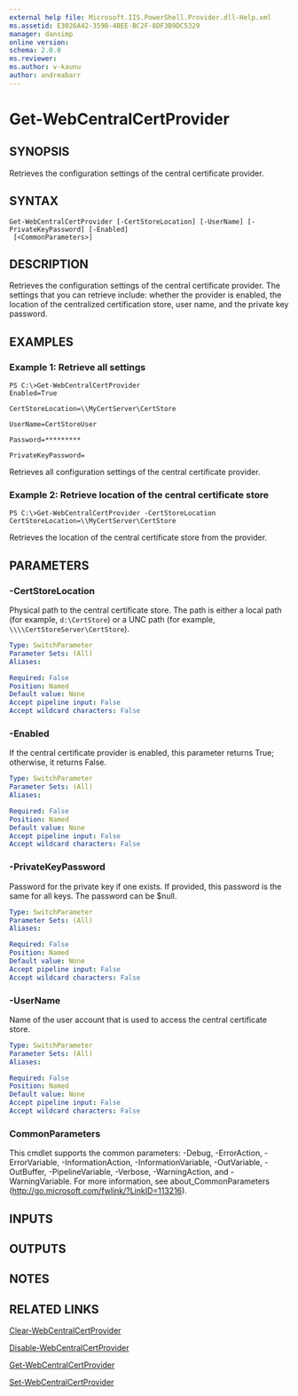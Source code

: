 ```yaml
---
external help file: Microsoft.IIS.PowerShell.Provider.dll-Help.xml
ms.assetid: E3026A42-359B-4BEE-BC2F-8DF3B9DC5329
manager: dansimp
online version: 
schema: 2.0.0
ms.reviewer:
ms.author: v-kaunu
author: andreabarr
---
```


# Get-WebCentralCertProvider

## SYNOPSIS
Retrieves the configuration settings of the central certificate provider.

## SYNTAX

```
Get-WebCentralCertProvider [-CertStoreLocation] [-UserName] [-PrivateKeyPassword] [-Enabled]
 [<CommonParameters>]
```

## DESCRIPTION
Retrieves the configuration settings of the central certificate provider.
The settings that you can retrieve include: whether the provider is enabled, the location of the centralized certification store, user name, and the private key password.

## EXAMPLES

### Example 1: Retrieve all settings
```
PS C:\>Get-WebCentralCertProvider
Enabled=True

CertStoreLocation=\\MyCertServer\CertStore

UserName=CertStoreUser

Password=*********

PrivateKeyPassword=
```

Retrieves all configuration settings of the central certificate provider.

### Example 2: Retrieve location of the central certificate store
```
PS C:\>Get-WebCentralCertProvider -CertStoreLocation
CertStoreLocation=\\MyCertServer\CertStore
```

Retrieves the location of the central certificate store from the provider.

## PARAMETERS

### -CertStoreLocation
Physical path to the central certificate store.
The path is either a local path (for example, `d:\CertStore`) or a UNC path (for example, `\\\\CertStoreServer\CertStore`).

```yaml
Type: SwitchParameter
Parameter Sets: (All)
Aliases: 

Required: False
Position: Named
Default value: None
Accept pipeline input: False
Accept wildcard characters: False
```

### -Enabled
If the central certificate provider is enabled, this parameter returns True; otherwise, it returns False.

```yaml
Type: SwitchParameter
Parameter Sets: (All)
Aliases: 

Required: False
Position: Named
Default value: None
Accept pipeline input: False
Accept wildcard characters: False
```

### -PrivateKeyPassword
Password for the private key if one exists.
If provided, this password is the same for all keys.
The password can be $null.

```yaml
Type: SwitchParameter
Parameter Sets: (All)
Aliases: 

Required: False
Position: Named
Default value: None
Accept pipeline input: False
Accept wildcard characters: False
```

### -UserName
Name of the user account that is used to access the central certificate store.

```yaml
Type: SwitchParameter
Parameter Sets: (All)
Aliases: 

Required: False
Position: Named
Default value: None
Accept pipeline input: False
Accept wildcard characters: False
```

### CommonParameters
This cmdlet supports the common parameters: -Debug, -ErrorAction, -ErrorVariable, -InformationAction, -InformationVariable, -OutVariable, -OutBuffer, -PipelineVariable, -Verbose, -WarningAction, and -WarningVariable. For more information, see about_CommonParameters (http://go.microsoft.com/fwlink/?LinkID=113216).

## INPUTS

## OUTPUTS

## NOTES

## RELATED LINKS

[Clear-WebCentralCertProvider](./Clear-WebCentralCertProvider.md)

[Disable-WebCentralCertProvider](./Disable-WebCentralCertProvider.md)

[Get-WebCentralCertProvider](./Get-WebCentralCertProvider.md)

[Set-WebCentralCertProvider](./Set-WebCentralCertProvider.md)

